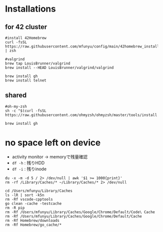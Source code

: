 # Installations

## for 42 cluster
```
#install 42Homebrew
curl -fsSL https://raw.githubusercontent.com/mfunyu/config/main/42homebrew_install.sh | zsh

#valgrind
brew tap LouisBrunner/valgrind
brew install --HEAD LouisBrunner/valgrind/valgrind

brew install gh
brew install telnet

```

## shared
```
#oh-my-zsh
sh -c "$(curl -fsSL https://raw.githubusercontent.com/ohmyzsh/ohmyzsh/master/tools/install.sh)"

brew install gh
```

# no space left on device
- activity monitor -> memoryで残量確認
- `df -h` : 残りHDD
- `df -i` : 残りinode
```
du -x -m -d 5 / 2> /dev/null | awk '$1 >= 1000{print}'
rm -rf /Library/Caches/* ~/Library/Caches/* 2> /dev/null
```
```
cd /Users/mfunyu/Library/Caches
ls -lR | sort -k5n
rm -Rf vscode-cpptools
go clean -cache -testcache
rm -R pip
rm -Rf /Users/mfunyu/Library/Caches/Google/Chrome/Default/Code\ Cache
rm -Rf /Users/mfunyu/Library/Caches/Google/Chrome/Default/Cache
rm -Rf Homebrew/downloads
rm -Rf Homebrew/go_cache/*
```
